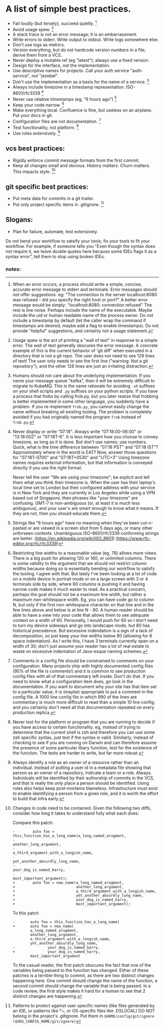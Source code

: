 # A list of simple best practices.

- Fail loudly (but tersely), succeed quietly. [^errors]
- Avoid usage spew. [^usage]
- A stack trace is not an error message; it is an embarrassment.
- Write errors to stderr.  Write output to stdout.  Write logs somewhere else.
- Don't use logs as metrics.
- Version everything, but do not hardcode version numbers in a file; derive them from a VCS.
- Never deploy a mutable ref (eg "latest"); always use a fixed version.
- Design for the interface, not the implementation.
- Use descriptive names for projects. Call your auth service "auth-service", not "jezebel".
- Don't use the implementation as a basis for the name of a service. [^2]
- Always include timezone in a timestamp representation.  ISO-8601/rfc3339 [^ts]
- Never use relative timestamps (eg, "6 hours ago") [^no-relative-time]
- Keep your code narrow. [^6]
- Make everything local.  Confluence is fine, but useless on an airplane.  Put your docs in git.
- Configuration files are not documentation. [^5]
- Test functionality, not platform. [^8]
- Use roles extensively. [^roles]


## vcs best practices:
- Rigidly enforce commit message formats from the first commit.
- Keep all changes small and obvious.  History matters.  Churn matters.  This impacts style. [^7]


## git specific best practices:
- Put meta data for commits in a git trailer.
- Put only project specific items in .gitignore.  [^4]

## Slogans:
- Plan for failure, automate, test extensively.


Do not bend your workflow to satsify your tools; fix your tools to fit
your workflow.  For example, if someone tells you "Even though the syntax
does not require it, we leave double quotes here because some IDEs flags
it as a syntax error", tell them to stop using broken IDEs.


### notes:
[^errors]:
	When an error occurs, a process should write a simple, concise,
	accurate error message to stderr and terminate.  Error messages
	should *not* offer suggestions.  eg: "The connection to
	the server localhost:8080 was refused - did you specify the
	right host or port?"  A better error message would be simply:
	"localhost:8080: connection refused" The rest is line noise.
	Perhaps include the name of the executable.  Maybe include the uid
	or human readable name of the process owner.  Do not include
	a timestamp by default (let the caller wrap the command if timestamps
	are desired, maybe add a flag to enable timestamps).
	Do not provide "helpful" suggestions, and certainly not a usage statement.
[^usage]:
	Usage spew is the act of printing a "wall of text" in
	response to a simple error.  The wall of text generally
	obscures the error message.  A concrete example of this is
	the current behavior of 'git diff' when executed in a
	directory that is not a git repo.  The user does not need
	to see 129 lines of text!  The user only needs to see the
	first line ("warning: Not a git repository"), and the other
	128 lines are just an irritating distraction.
[^2]:
	Humans should not care about the underlying implementation.
	If you name your message queue "kafka", then it will be extremely
	difficult to migrate to KubeMQ.  This is the same rationale for
	avoiding `.sh` suffixes on your shell scripts and `.py` suffixes
	on your python scripts.  If you have a process that frobs by calling
	frob.py, but you later realize that frobbing is better implemented in
	some other language, you suddenly have a problem.  If you re-implement
	`frob.py`, you cannot easily change the name without breaking all
	existing tooling.  The problem is completely avoided if you had
	originally named the program `frob` instead of `frob.py`.
[^ts]:
	Never display or write "07:18".  Always write "07:18:00-06:00"
	or "13:18:00Z" or "07:18T-6".  It is less important how you choose
	to convey timezone, as long as it is done.  But don't use names; use
	numbers.  Quick, what is the time difference between "07:18 PST" and
	"07:18 IST"?  Approximately where in the world is EAT?  Now,
	answer those questions for "07:18T-0700" and "07:18T+0530"
	and "UTC+3"  Using timezone names requires external information,
	but that information is conveyed directly if you use the right
	format.

	Never tell the user "We are using your timezone"; be explicit
	and tell them what you think their timezone is.  When the
	user has their laptop's local time set to London but their
	configured address with your service is in New York and
	they are currently in Los Angeles while using a VPN based
	out of Singapore, then phrases like "your timezone" are
	confusing.  GMT-7 is non-ambiguous (or, at least it is much
	less ambiguous), and your user's are smart enough to know
	what it means.  If they are not, then you should educate
	them.
[^4]:
	Patterns to protect against user specific names (like files
	generated by an IDE, or patterns like *~, or OS-specific files
	like .DSLOCAL)	DO NOT belong in the project's .gitignore.  Put
	them in `$HOME/config/git/ignore ($XDG_CONFIG_HOME/git/ignore)`
[^5]:
	Comments in a config file should be constrained to comments on
	your configuration.  Many projects ship with highly documented
	config files (95% of the file is comments!)  and it is common
	to see production config files with all of that commentary left
	inside.  Don't do that.  If you need to know what a configuration
	item does, go look in the documentation.  If you want to
	document why your site has that item set to a particular value,
	it is (maybe) appropriate to put a comment in the config file.
	A 1000 line config file in which 990 of the lines are commentary
	is much more difficult to read than a simple 10 line config,
	and you certainly don't need all that documentation repeated on
	every production replica.
[^6]:
	Restricting line widths to a reasonable value (eg, 78) allows
	more views.  There is a big push for allowing 120 or 160, or
	unlimited columns.  There is some validity to the argument that we
	should not restrict column widths because doing so is essentially
	bending our workflow to satisfy the tooling.  I agree with that.
	But lately I've been looking at a lot of code on a mobile device
	in portrait mode or on a large screen with 3 or 4 terminals side
	by side, where 60 columns is pushing it and having narrow code
	makes it much easier to read.  As a practical concern, perhaps
	the goal should not be a maximum line width, but rather a maximum
	non-whitespace width. Eg, you can have code go to column N, but
	only if the first non-whitespace character on that line and in
	the few lines above and below is at line N - 80.  A human reader
	should be able to have a view into your code that allows them to
	see adequate context on a width of 80.	Personally, I would push
	for 60 so I don't need to turn my device sideways and go into
	landscape mode, but 80 has historical precedence.  But excessive
	indendation is a sign of a lack of decomposition, so just keep
	your line widths below 80 (allowing for 8 space indentation).  As
	I write this, I have 3 terminals currently open on a width of 30;
	don't just assume your reader has a lot of real estate to waste
	on excessive indentation of Java-esque naming schemes.
[^7]:
	Changes in code need to be contained.  Given the following two diffs, consider how long
	it takes to understand fully what each does:

	Compare this patch:
	```
	-        auto foo = this_function_has_a_long_name(a_long_named_arugment,
	-                                                 another_long_argument,
	-                                                 a_third_argument_with_a_longish_name,
	-                                                 yet_another_absurdly_long_name,
	-                                                 your_dog_is_named_barry,
	-                                                 most_important_argument);
	+        auto foo = new_name(a_long_named_arugment,
	+                            another_long_argument,
	+                            a_third_argument_with_a_longish_name,
	+                            yet_another_absurdly_long_name,
	+                            your_dog_is_named_harry,
	+                            most_important_argument);
	```

	To this patch
	```
	-       auto foo = this_function_has_a_long_name(
	+       auto foo = new_name(
			a_long_named_arugment,
			another_long_argument,
			a_third_argument_with_a_longish_name,
			yet_another_absurdly_long_name,
	-               your_dog_is_named_barry,
	+               your_dog_is_named_harry,
			most_important_argument
	```


	To the casual reader, the first patch obscures the fact that
	one of the variables being passed to the function has changed.
	Either of these patches is a terrible thing to commit, as there
	are two distinct changes happening here.  One commit should
	change the name of the function, a second commit should change
	the variable that is being passed.  In a code review, the first
	style makes it hard for a human to see that 2 distinct changes
	are happening.

[^8]:
	Never test for the platform or program that you are running to
	decide if you have access to certain functionality.  eg, instead
	of trying to determine that the current shell is zsh and therefore
	you can use some zsh specific syntax, just test if the syntax is
	valid.  Similiarly, instead of checking to see if you are running
	on Darwin and can therefore assume the presence of some particular
	libary function, test for the existence of the function.  The tests
	are harder to write, but far more robust.
[^roles]:
	Always identify a role as an owner of a resource rather than an
	individual.  Instead of putting a user id in a metadata file showing that
	person as an owner of a repository, indicate a team or a role.
	Always.  Individuals will be identified by their authorship of
	commits in the VCS, and that is really the *only* place a person
	should be identified.  Using roles also helps keep post-mortems
	blameless.  Infrastructure must exist to enable identifying a person
	from a given role, and it is worth the effort to build that infra early.
[^no-relative-time]:
	Strings like "6 hours ago" have no meaning when they've been cut-n-pasted
	or are viewed in a screen shot from 5 days ago, or many other unforseen
	contexts.  Unambiguous ISO-8601/rfc3339 conforming strings are better.
	(https://en.wikipedia.org/wiki/ISO_8601)
	(https://www.rfc-editor.org/rfc/rfc3339)
